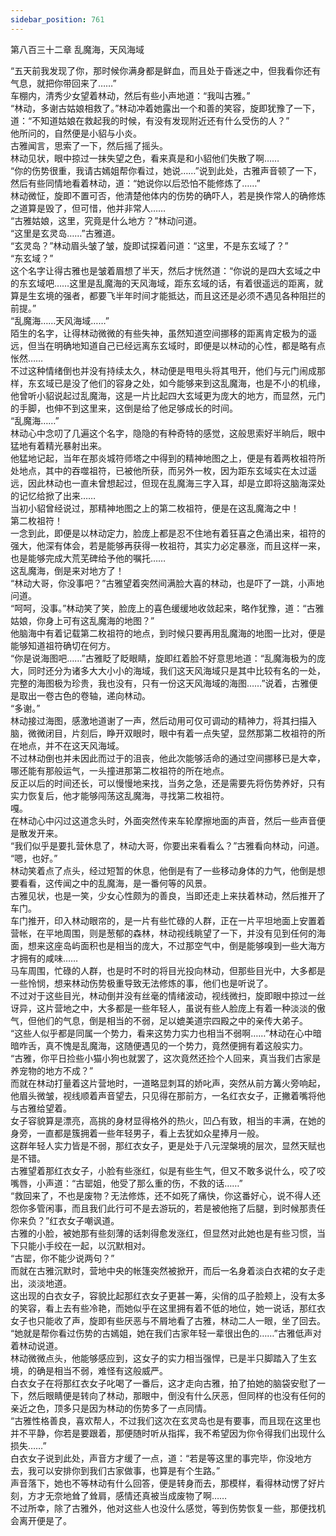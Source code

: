 ```yaml
---
sidebar_position: 761
---
```

 第八百三十二章 乱魔海，天风海域


“五天前我发现了你，那时候你满身都是鲜血，而且处于昏迷之中，但我看你还有气息，就把你带回来了……”  
车棚内，清秀少女望着林动，然后有些小声地道：“我叫古雅。”  
“林动，多谢古姑娘相救了。”林动冲着她露出一个和善的笑容，旋即犹豫了一下，道：“不知道姑娘在救起我的时候，有没有发现附近还有什么受伤的人？”  
他所问的，自然便是小貂与小炎。  
古雅闻言，思索了一下，然后摇了摇头。  
林动见状，眼中掠过一抹失望之色，看来真是和小貂他们失散了啊……  
“你的伤势很重，我请古嫣姐帮你看过，她说……”说到此处，古雅声音顿了一下，然后有些同情地看着林动，道：“她说你以后恐怕不能修炼了……”  
林动微怔，旋即不置可否，他清楚他体内的伤势的确吓人，若是换作常人的确修炼之道算是毁了，但可惜，他并非常人……  
“古雅姑娘，这里，究竟是什么地方？”林动问道。  
“这里是玄灵岛……”古雅道。  
“玄灵岛？”林动眉头皱了皱，旋即试探着问道：“这里，不是东玄域了？”  
“东玄域？”  
这个名字让得古雅也是皱着眉想了半天，然后才恍然道：“你说的是四大玄域之中的东玄域吧……这里是乱魔海的天风海域，距东玄域的话，有着很遥远的距离，就算是生玄境的强者，都要飞半年时间才能抵达，而且这还是必须不遇见各种阻拦的前提。”  
“乱魔海……天风海域……”  
陌生的名字，让得林动微微的有些失神，虽然知道空间挪移的距离肯定极为的遥远，但当在明确地知道自己已经远离东玄域时，即便是以林动的心性，都是略有点怅然……  
不过这种情绪倒也并没有持续太久，林动便是甩甩头将其甩开，他们与元门闹成那样，东玄域已是没了他们的容身之处，如今能够来到这乱魔海，也是不小的机缘，他曾听小貂说起过乱魔海，这是一片比起四大玄域更为庞大的地方，而显然，元门的手脚，也伸不到这里来，这倒是给了他足够成长的时间。  
“乱魔海……”  
林动心中念叨了几遍这个名字，隐隐的有种奇特的感觉，这般思索好半晌后，眼中猛地有着精光暴射出来。  
他猛地记起，当年在那炎城符师塔之中得到的精神地图之上，便是有着两枚祖符所处地点，其中的吞噬祖符，已被他所获，而另外一枚，因为距东玄域实在太过遥远，因此林动也一直未曾想起过，但现在乱魔海三字入耳，却是立即将这脑海深处的记忆给掀了出来……  
当初小貂曾经说过，那精神地图之上的第二枚祖符，便是在这乱魔海之中！  
第二枚祖符！  
一念到此，即便是以林动定力，脸庞上都是忍不住地有着狂喜之色涌出来，祖符的强大，他深有体会，若是能够再获得一枚祖符，其实力必定暴涨，而且这样一来，也是能够完成大荒芜碑给予他的嘱托……  
这乱魔海，倒是来对地方了！  
“林动大哥，你没事吧？”古雅望着突然间满脸大喜的林动，也是吓了一跳，小声地问道。  
“呵呵，没事。”林动笑了笑，脸庞上的喜色缓缓地收敛起来，略作犹豫，道：“古雅姑娘，你身上可有这乱魔海的地图？”  
他脑海中有着记载第二枚祖符的地点，到时候只要再用乱魔海的地图一比对，便是能够知道祖符确切在何方。  
“你是说海图吧……”古雅眨了眨眼睛，旋即红着脸不好意思地道：“乱魔海极为的庞大，同时还分为诸多大大小小的海域，我们这天风海域只是其中比较有名的一处，完整的海图极为珍贵，我也没有，只有一份这天风海域的海图……”说着，古雅便是取出一卷古色的卷轴，递向林动。  
“多谢。”  
林动接过海图，感激地道谢了一声，然后动用可仅可调动的精神力，将其扫描入脑，微微闭目，片刻后，睁开双眼时，眼中有着一点失望，显然那第二枚祖符的所在地点，并不在这天风海域。  
不过林动倒也并未因此而过于的沮丧，他此次能够活命的通过空间挪移已是大幸，哪还能有那般运气，一头撞进那第二枚祖符的所在地点。  
反正以后的时间还长，可以慢慢地来找，当务之急，还是需要先将伤势养好，只有实力恢复后，他才能够闯荡这乱魔海，寻找第二枚祖符。  
嘎。  
在林动心中闪过这道念头时，外面突然传来车轮摩擦地面的声音，然后一些声音便是散发开来。  
“我们似乎是要扎营休息了，林动大哥，你要出来看看么？”古雅看向林动，问道。  
“嗯，也好。”  
林动笑着点了点头，经过短暂的休息，他倒是有了一些移动身体的力气，他倒是想要看看，这传闻之中的乱魔海，是一番何等的风景。  
古雅见状，也是一笑，少女心性颇为的善良，当即还走上来扶着林动，然后推开了车门。  
车门推开，印入林动眼帘的，是一片有些忙碌的人群，正在一片平坦地面上安置着营帐，在平地周围，则是葱郁的森林，林动视线眺望了一下，并没有见到任何的海面，想来这座岛屿面积也是相当的庞大，不过那空气中，倒是能够嗅到一些大海方才拥有的咸味……  
马车周围，忙碌的人群，也是时不时的将目光投向林动，但那些目光中，大多都是一些怜悯，想来林动伤势极重导致无法修炼的事，他们也是听说了。  
不过对于这些目光，林动倒并没有丝毫的情绪波动，视线微扫，旋即眼中掠过一丝讶异，这片营地之中，大多都是一些年轻人，虽说有些人脸庞上有着一种淡淡的傲气，但他们的气息，倒是相当的不弱，足以媲美道宗四殿之中的亲传大弟子。  
“这些人似乎都是同属一个势力，看来这势力实力也相当不弱啊……”林动在心中暗暗咋舌，真不愧是乱魔海，这随便遇见的一个势力，竟然便拥有着这般实力。  
“古雅，你平日捡些小猫小狗也就罢了，这次竟然还捡个人回来，真当我们古家是养宠物的地方不成？”  
而就在林动打量着这片营地时，一道略显刺耳的娇叱声，突然从前方篝火旁响起，他眉头微皱，视线顺着声音望去，只见得在那前方，一名红衣女子，正撇着嘴将他与古雅给望着。  
女子容貌算是漂亮，高挑的身材显得格外的热火，凹凸有致，相当的丰满，在她的身旁，一直都是簇拥着一些年轻男子，看上去犹如众星捧月一般。  
这群年轻人实力皆是不弱，那红衣女子，更是处于八元涅槃境的层次，显然天赋也是不错。  
古雅望着那红衣女子，小脸有些涨红，似是有些生气，但又不敢多说什么，咬了咬嘴唇，小声道：“古罂姐，他受了那么重的伤，不救的话……”  
“救回来了，不也是废物？无法修炼，还不如死了痛快，你这番好心，说不得人还怨你多管闲事，而且我们此行可不是去游玩的，若是被他拖了后腿，到时候那责任你来负？”红衣女子嘲讽道。  
古雅的小脸，被她那有些刻薄的话刺得愈发涨红，但显然对此她也是有些习惯，当下只能小手绞在一起，以沉默相对。  
“古罂，你不能少说两句？”  
而就在古雅沉默时，营地中央的帐篷突然被掀开，而后一名身着淡白衣裙的女子走出，淡淡地道。  
这出现的白衣女子，容貌比起那红衣女子更甚一筹，尖俏的瓜子脸颊上，没有太多的笑容，看上去有些冷艳，而她似乎在这里拥有着不低的地位，她一说话，那红衣女子也只能收了声，旋即有些厌恶与不屑地看了古雅，林动二人一眼，坐了回去。  
“她就是帮你看过伤势的古嫣姐，她在我们古家年轻一辈很出色的……”古雅低声对着林动说道。  
林动微微点头，他能够感应到，这女子的实力相当强悍，已是半只脚踏入了生玄境，的确是相当不弱，难怪有这般威严。  
白衣女子在将那红衣女子叱喝了一番后，这才走向古雅，拍了拍她的脑袋安慰了一下，然后眼睛便是转向了林动，那眼中，倒没有什么厌恶，但同样的也没有任何的亲近之色，顶多只是因为林动的伤势多了一点同情。  
“古雅性格善良，喜欢帮人，不过我们这次在玄灵岛也是有要事，而且现在这里也并不平静，你若是要跟着，那便随时听从指挥，我不希望因为你令得我们出现什么损失……”  
白衣女子说到此处，声音方才缓了一点，道：“若是等这里的事完毕，你没地方去，我可以安排你到我们古家做事，也算是有个生路。”  
声音落下，她也不等林动有什么回答，便是转身而去，那模样，看得林动愣了好片刻，方才无奈地耸了耸肩，感情还真被当成废物了啊……  
不过所幸，除了古雅外，他对这些人也没什么感觉，等到伤势恢复一些，那便找机会离开便是了。  
  
  
